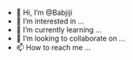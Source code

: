 - 👋 Hi, I’m @Babjiji
- 👀 I’m interested in ...
- 🌱 I’m currently learning ...
- 💞️ I’m looking to collaborate on ...
- 📫 How to reach me ...

<!---
Babjiji/Babjiji is a ✨ special ✨ repository because its `README.md` (this file) appears on your GitHub profile.
You can click the Preview link to take a look at your changes.
--->
